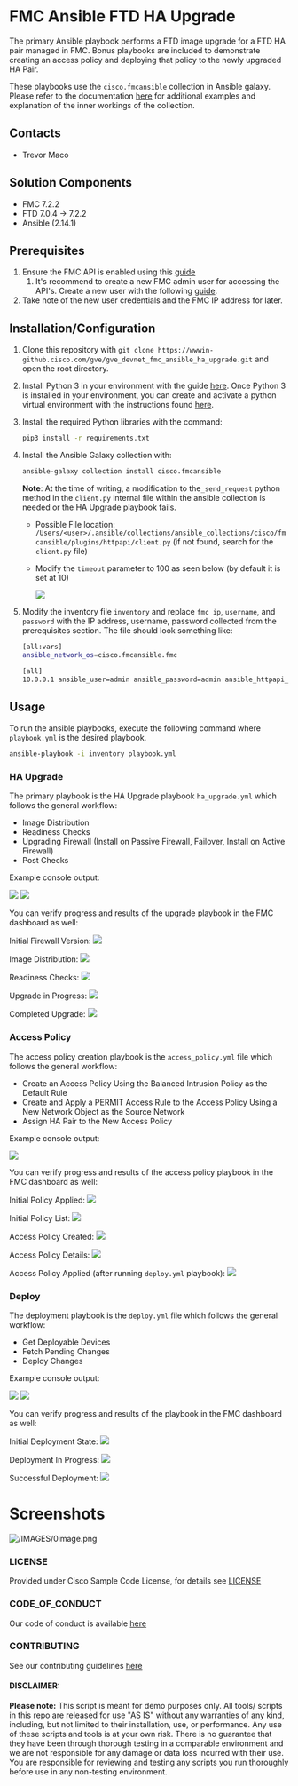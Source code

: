 # FMC Ansible FTD HA Upgrade

The primary Ansible playbook performs a FTD image upgrade for a FTD HA pair managed in FMC. Bonus playbooks are included to demonstrate creating an access policy and deploying that policy to the newly upgraded HA Pair.

These playbooks use the `cisco.fmcansible` collection in Ansible galaxy. Please refer to the documentation [here](https://github.com/CiscoDevNet/FMCAnsible) for additional examples and explanation of the inner workings of the collection.

## Contacts
* Trevor Maco

## Solution Components
* FMC 7.2.2
* FTD 7.0.4 -> 7.2.2
* Ansible (2.14.1)

## Prerequisites

1. Ensure the FMC API is enabled using this [guide](https://www.cisco.com/c/en/us/td/docs/security/firepower/70/api/REST/firepower_management_center_rest_api_quick_start_guide_70/About_The_Firepower_Management_Center_REST_API.html)
   1. It's recommend to create a new FMC admin user for accessing the API's. Create a new user with the following [guide](https://www.cisco.com/c/en/us/td/docs/security/firepower/70/configuration/guide/fpmc-config-guide-v70/user_accounts_fmc.html#id_63961). 
2. Take note of the new user credentials and the FMC IP address for later.

## Installation/Configuration
1. Clone this repository with `git clone https://wwwin-github.cisco.com/gve/gve_devnet_fmc_ansible_ha_upgrade.git` and open the root directory.
2. Install Python 3 in your environment with the guide [here](https://www.python.org/downloads/). Once Python 3 is installed in your environment, you can create and activate a python virtual environment with the instructions found [here](https://docs.python.org/3/tutorial/venv.html).
3. Install the required Python libraries with the command:
   ``` bash
   pip3 install -r requirements.txt
   ```
4. Install the Ansible Galaxy collection with:
   ```bash
   ansible-galaxy collection install cisco.fmcansible
   ```
   **Note**:
   At the time of writing, a modification to the`_send_request` python method in the `client.py` internal file within the ansible collection is needed or the HA Upgrade playbook fails.
   
   * Possible File location: `/Users/<user>/.ansible/collections/ansible_collections/cisco/fmcansible/plugins/httpapi/client.py` (if not found, search for the `client.py` file)
   
   * Modify the `timeout` parameter to 100 as seen below (by default it is set at 10)
   
     ![](IMAGES/bug_fix.png)


5. Modify the inventory file `inventory` and replace `fmc ip`, `username`, and `password` with the IP address, username, password collected from the prerequisites section. The file should look something like:
   ```bash
   [all:vars]
   ansible_network_os=cisco.fmcansible.fmc

   [all]
   10.0.0.1 ansible_user=admin ansible_password=admin ansible_httpapi_port=443 ansible_httpapi_use_ssl=True ansible_httpapi_validate_certs=True
   ```

## Usage

To run the ansible playbooks, execute the following command where `playbook.yml` is the desired playbook.

```bash
ansible-playbook -i inventory playbook.yml
```

### HA Upgrade
The primary playbook is the HA Upgrade playbook `ha_upgrade.yml` which follows the general workflow: 
* Image Distribution
* Readiness Checks
* Upgrading Firewall (Install on Passive Firewall, Failover, Install on Active Firewall)
* Post Checks

Example console output:

![](IMAGES/ha_console_pt1.png)
![](IMAGES/ha_console_pt2.png)

You can verify progress and results of the upgrade playbook in the FMC dashboard as well:

Initial Firewall Version:
![](IMAGES/ha_before_upgrade.png)

Image Distribution:
![](IMAGES/ha_image_distribution.png)

Readiness Checks:
![](IMAGES/ha_readiness_check.png)

Upgrade in Progress:
![](IMAGES/ha_upgrade_in_progress.png)

Completed Upgrade:
![](IMAGES/ha_upgrade_completed.png)

### Access Policy

The access policy creation playbook is the `access_policy.yml` file which follows the general workflow: 

* Create an Access Policy Using the Balanced Intrusion Policy as the Default Rule
* Create and Apply a PERMIT Access Rule to the Access Policy Using a New Network Object as the Source Network
* Assign HA Pair to the New Access Policy

Example console output:

![](IMAGES/access_policy_console.png)

You can verify progress and results of the access policy playbook in the FMC dashboard as well:

Initial Policy Applied:
![](IMAGES/access_policy_Initial.png)

Initial Policy List:
![](IMAGES/access_policy_initial_list.png)

Access Policy Created:
![](IMAGES/access_policy_created.png)

Access Policy Details:
![](IMAGES/access_policy_details.png)

Access Policy Applied (after running `deploy.yml` playbook):
![](IMAGES/access_policy_applied.png)

### Deploy

The deployment playbook is the `deploy.yml` file which follows the general workflow: 

* Get Deployable Devices
* Fetch Pending Changes
* Deploy Changes


Example console output:

![](IMAGES/deploy_console_pt1.png)
![](IMAGES/deploy_console_pt2.png)

You can verify progress and results of the  playbook in the FMC dashboard as well:

Initial Deployment State: 
![](IMAGES/deploy_initial.png)

Deployment In Progress:
![](IMAGES/deploy_in_progress.png)

Successful Deployment:
![](IMAGES/deploy_finished.png)

# Screenshots

![/IMAGES/0image.png](/IMAGES/0image.png)

### LICENSE

Provided under Cisco Sample Code License, for details see [LICENSE](LICENSE.md)

### CODE_OF_CONDUCT

Our code of conduct is available [here](CODE_OF_CONDUCT.md)

### CONTRIBUTING

See our contributing guidelines [here](CONTRIBUTING.md)

#### DISCLAIMER:
<b>Please note:</b> This script is meant for demo purposes only. All tools/ scripts in this repo are released for use "AS IS" without any warranties of any kind, including, but not limited to their installation, use, or performance. Any use of these scripts and tools is at your own risk. There is no guarantee that they have been through thorough testing in a comparable environment and we are not responsible for any damage or data loss incurred with their use.
You are responsible for reviewing and testing any scripts you run thoroughly before use in any non-testing environment.